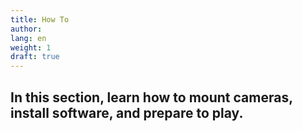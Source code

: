 ```yaml
---
title: How To
author:
lang: en
weight: 1
draft: true
---
```


## In this section, learn how to mount cameras, install software, and prepare to play.

